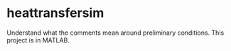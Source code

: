 # heattransfersim

Understand what the comments mean around preliminary conditions.
This project is in MATLAB.
